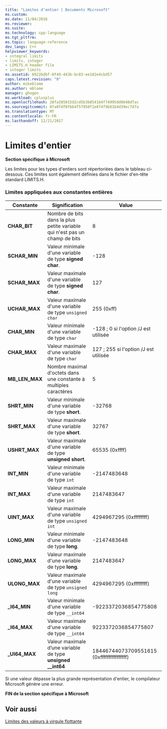 ```yaml
---
title: "Limites d’entier | Documents Microsoft"
ms.custom: 
ms.date: 11/04/2016
ms.reviewer: 
ms.suite: 
ms.technology: cpp-language
ms.tgt_pltfrm: 
ms.topic: language-reference
dev_langs: C++
helpviewer_keywords:
- integral limits
- limits, integer
- LIMITS.H header file
- integer limits
ms.assetid: 6922bdbf-0f49-443b-bc03-ee182e4cbd57
caps.latest.revision: "8"
author: mikeblome
ms.author: mblome
manager: ghogen
ms.workload: cplusplus
ms.openlocfilehash: 28fa385015d2cd5b3b854164f74995dd0648dfac
ms.sourcegitcommit: 8fa8fdf0fbb4f57950f1e8f4f9b81b4d39ec7d7a
ms.translationtype: MT
ms.contentlocale: fr-FR
ms.lasthandoff: 12/21/2017
---
```

# <a name="integer-limits"></a>Limites d'entier
**Section spécifique à Microsoft**  
  
 Les limites pour les types d'entiers sont répertoriées dans le tableau ci-dessous. Ces limites sont également définies dans le fichier d'en-tête standard LIMITS.H.  
  
### <a name="limits-on-integer-constants"></a>Limites appliquées aux constantes entières  
  
|Constante|Signification|Value|  
|--------------|-------------|-----------|  
|**CHAR_BIT**|Nombre de bits dans la plus petite variable qui n'est pas un champ de bits|8|  
|**SCHAR_MIN**|Valeur minimale d'une variable de type **signed char**.|-128|  
|**SCHAR_MAX**|Valeur maximale d'une variable de type **signed char**.|127|  
|**UCHAR_MAX**|Valeur maximale d'une variable de type `unsigned char`|255 (0xff)|  
|**CHAR_MIN**|Valeur minimale d'une variable de type `char`|-128 ; 0 si l'option /J est utilisée|  
|**CHAR_MAX**|Valeur maximale d'une variable de type `char`|127 ; 255 si l'option /J est utilisée|  
|**MB_LEN_MAX**|Nombre maximal d'octets dans une constante à multiples caractères|5|  
|**SHRT_MIN**|Valeur minimale d'une variable de type **short**.|-32768|  
|**SHRT_MAX**|Valeur maximale d'une variable de type **short**.|32767|  
|**USHRT_MAX**|Valeur maximale d'une variable de type **unsigned short**.|65535 (0xffff)|  
|**INT_MIN**|Valeur minimale d'une variable de type `int`|-2147483648|  
|**INT_MAX**|Valeur maximale d'une variable de type `int`|2147483647|  
|**UINT_MAX**|Valeur maximale d'une variable de type `unsigned int`|4294967295 (0xffffffff)|  
|**LONG_MIN**|Valeur minimale d'une variable de type **long**.|-2147483648|  
|**LONG_MAX**|Valeur maximale d'une variable de type **long**.|2147483647|  
|**ULONG_MAX**|Valeur maximale d'une variable de type `unsigned long`|4294967295 (0xffffffff)|  
|**_I64_MIN**|Valeur minimale d'une variable de type `__int64`|-9223372036854775808|  
|**_I64_MAX**|Valeur maximale d'une variable de type `__int64`|9223372036854775807|  
|**_UI64_MAX**|Valeur maximale d’une variable de type **unsigned __int64**|18446744073709551615 (0xffffffffffffffff)|  
  
 Si une valeur dépasse la plus grande représentation d'entier, le compilateur Microsoft génère une erreur.  
  
**FIN de la section spécifique à Microsoft**  
  
## <a name="see-also"></a>Voir aussi  
 [Limites des valeurs à virgule flottante](../cpp/floating-limits.md)